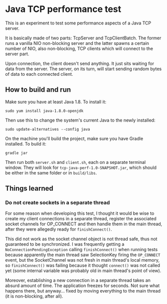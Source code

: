 
# Java TCP performance test

This is an experiment to test some performance aspects of a Java TCP server.

It is basically made of two parts: TcpServer and TcpClientBatch. The former runs a vanilla NIO non-blocking server and the latter spawns a certain number of NIO, also non-blocking, TCP clients which will connect to the server part.

Upon connection, the client doesn't send anything. It just sits waiting for data from the server. The server, on its turn, will start sending random bytes of data to each connected client.

## How to build and run

Make sure you have at least Java 1.8. To install it:

    sudo yum install java-1.8.0-openjdk

Then use this to change the system's current Java to the newly installed:

    sudo update-alternatives --config java

On the machine you'll build the project, make sure you have Gradle installed. To build it:

    gradle jar
    
Then run both `server.sh` and `client.sh`, each on a separate terminal window. They will look for `tcp-java-perf-1.0-SNAPSHOT.jar`, which should be either in the same folder or in `build/libs`.

## Things learned

### Do not create sockets in a separate thread

For some reason when developing this test, I thought it would be wise to create my client connections in a separate thread, register the associated socket channels for OP_CONNECT and then handle them in the main thread, after they were allegedly ready for `finishConnect()`.

This did not work as the socket channel object is not thread safe, thus not guaranteed to be synchronized. I was frequently getting a `NoConnectionPendingException` calling `finishConnect()` when running tests because apparently the main thread saw SelectionKey firing the `OP_CONNECT` event, but the SocketChannel was not fresh in main thread's local memory, so `finishConnect()` was failing because it thought `connect()` was not called yet (some internal variable was probably old in main thread's point of view).

Moreover, establishing a new connection in a separate thread takes an absurd amount of time. The application freezes for seconds. Not sure what happens there, but anyway... fixed by moving everything to the main thread (it is non-blocking, after all).
